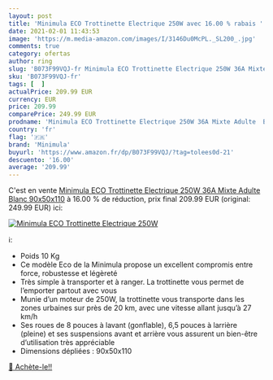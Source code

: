 ```yaml
---
layout: post
title: 'Minimula ECO Trottinette Electrique 250W avec 16.00 % rabais '
date: 2021-02-01 11:43:53
image: 'https://m.media-amazon.com/images/I/3146Du0McPL._SL200_.jpg'
comments: true
category: ofertas
author: ring
slug: 'B073F99VQJ-fr Minimula ECO Trottinette Electrique 250W 36A Mixte Adulte...'
sku: 'B073F99VQJ-fr'
tags: [  ]
actualPrice: 209.99 EUR
currency: EUR
price: 209.99
comparePrice: 249.99 EUR
prodname: 'Minimula ECO Trottinette Electrique 250W 36A Mixte Adulte  Blanc  90x50x110'
country: 'fr'
flag: '🇫🇷'
brand: 'Minimula'
buyurl: 'https://www.amazon.fr/dp/B073F99VQJ/?tag=tolees0d-21'
descuento: '16.00'
average: '209.99'
---
```


C'est en vente [Minimula ECO Trottinette Electrique 250W 36A Mixte Adulte  Blanc  90x50x110](https://www.amazon.fr/dp/B073F99VQJ/?tag=tolees0d-21)  à  16.00 % de réduction, prix final  209.99 EUR (original: 249.99 EUR) ici:

[![Minimula ECO Trottinette Electrique 250W](https://m.media-amazon.com/images/I/3146Du0McPL._SL200_.jpg)](https://www.amazon.fr/dp/B073F99VQJ/?tag=tolees0d-21)

ℹ️:

- Poids 10 Kg
- Ce modèle Eco de la Minimula propose un excellent compromis entre force, robustesse et légèreté
- Très simple à transporter et à ranger. La trottinette vous permet de l’emporter partout avec vous
- Munie d’un moteur de 250W, la trottinette vous transporte dans les zones urbaines sur près de 20 km, avec une vitesse allant jusqu’à 27 km/h
- Ses roues de 8 pouces à lavant (gonflable), 6,5 pouces à larrière (pleine) et ses suspensions avant et arrière vous assurent un bien-être d’utilisation très appréciable
- Dimensions dépliées : 90x50x110

[🛒 Achète-le!!](https://www.amazon.fr/dp/B073F99VQJ/?tag=tolees0d-21)

